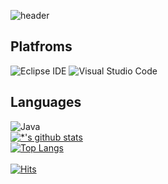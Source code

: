 ![header](https://capsule-render.vercel.app/api?type=waving&color=timeauto&height=150&section=header&text=Hello,%20World&fontSize=70)<br>
## Platfroms
![Eclipse IDE](https://img.shields.io/badge/Eclipse%20IDE-2C2255.svg?&style=for-the-badge&logo=Eclipse%20IDE&logoColor=white)
![Visual Studio Code](https://img.shields.io/badge/Visual%20Studio%20Code-007ACC.svg?&style=for-the-badge&logo=Visual%20Studio%20Code&logoColor=white)<br>
## Languages
![Java](https://img.shields.io/badge/Java-007396.svg?&style=for-the-badge&logo=Java&logoColor=white)
<br>
[![*'s github stats](https://github-readme-stats.vercel.app/api?username=Dalaranian)](https://github.com/Dalaranian)<br>
[![Top Langs](https://github-readme-stats.vercel.app/api/top-langs/?username=Dalaranian)](https://github.com/Dalaranian/github-readme-stats)<br>
<br>
[![Hits](https://hits.seeyoufarm.com/api/count/incr/badge.svg?url=https%3A%2F%2Fgithub.com%2FDalaranian%2FDalaranian%2F&count_bg=%2379C83D&title_bg=%23555555&icon=&icon_color=%23E7E7E7&title=hits&edge_flat=false)](https://hits.seeyoufarm.com)

